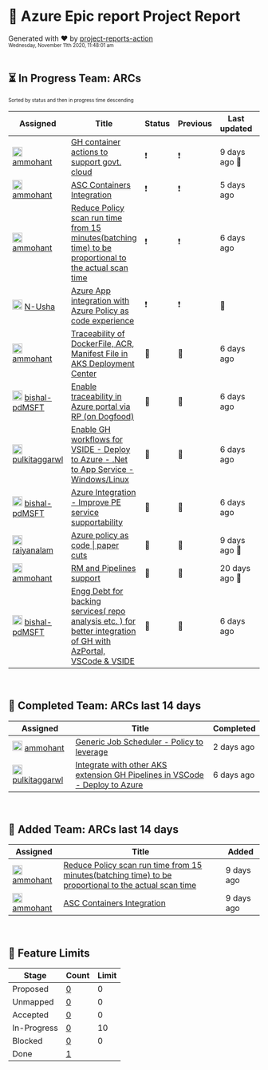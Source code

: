 # :crystal_ball: Azure Epic report Project Report  
  
Generated with :heart: by [project-reports-action](https://github.com/bryanmacfarlane/project-reports-action)  
<sub><sup>Wednesday, November 11th 2020, 11:48:01 am</sup></sub>  
  &nbsp;  
## :hourglass_flowing_sand: In Progress Team: ARCs  
<sub><sup>Sorted by status and then in progress time descending</sup></sub>  
  
| Assigned                                                                                                                                                                    | Title                                                                                                                                                                    | Status         | Previous       | Last updated                          | In progress  | Next plan                                                                                                                                                                                                                                                        | Risk  |
| --------------------------------------------------------------------------------------------------------------------------------------------------------------------------- | ------------------------------------------------------------------------------------------------------------------------------------------------------------------------ | -------------- | -------------- | ------------------------------------- | ------------ | ---------------------------------------------------------------------------------------------------------------------------------------------------------------------------------------------------------------------------------------------------------------- | ----- |
| <img height="20" width="20" alt="@ammohant" src="https://avatars0.githubusercontent.com/u/59687782?v=4"/> <a href="https://github.com/ammohant">ammohant</a>                | [GH container actions to support govt. cloud](https://github.com/github/GitHub-EcoSystem/issues/540)                                                                     | :exclamation:  | :exclamation:  | 9 days ago :triangular_flag_on_post:  | a month ago  |                                                                                                                                                                                                                                                                  |       |
| <img height="20" width="20" alt="@ammohant" src="https://avatars0.githubusercontent.com/u/59687782?v=4"/> <a href="https://github.com/ammohant">ammohant</a>                | [ASC Containers Integration](https://github.com/github/GitHub-EcoSystem/issues/515)                                                                                      | :exclamation:  | :exclamation:  | 5 days ago                            | 9 days ago   |                                                                                                                                                                                                                                                                  |       |
| <img height="20" width="20" alt="@ammohant" src="https://avatars0.githubusercontent.com/u/59687782?v=4"/> <a href="https://github.com/ammohant">ammohant</a>                | [Reduce Policy scan run time from 15 minutes(batching time) to be proportional to the actual scan time](https://github.com/github/GitHub-EcoSystem/issues/601)           | :exclamation:  | :exclamation:  | 6 days ago                            | 3 days ago   |                                                                                                                                                                                                                                                                  |       |
| <img height="20" width="20" alt="@N-Usha" src="https://avatars2.githubusercontent.com/u/25389593?v=4"/> <a href="https://github.com/N-Usha">N-Usha</a>                      | [Azure App integration with Azure Policy as code experience](https://github.com/github/GitHub-EcoSystem/issues/126)                                                      | :exclamation:  | :exclamation:  |  :triangular_flag_on_post:            | 2 days ago   |                                                                                                                                                                                                                                                                  |       |
| <img height="20" width="20" alt="@ammohant" src="https://avatars0.githubusercontent.com/u/59687782?v=4"/> <a href="https://github.com/ammohant">ammohant</a>                | [Traceability of DockerFile, ACR, Manifest File in AKS Deployment Center](https://github.com/github/GitHub-EcoSystem/issues/547)                                         | :yellow_heart: | :green_heart:  | 6 days ago                            | a month ago  |                                                                                                                                                                                                                                                                  |       |
| <img height="20" width="20" alt="@bishal-pdMSFT" src="https://avatars3.githubusercontent.com/u/7830141?v=4"/> <a href="https://github.com/bishal-pdMSFT">bishal-pdMSFT</a>  | [Enable traceability in Azure portal via RP (on Dogfood)](https://github.com/github/GitHub-EcoSystem/issues/548)                                                         | :yellow_heart: | :yellow_heart: | 6 days ago                            | a month ago  | <details><summary>- Create a new PME s...</summary>- Create a new PME subscription- Finalize RP resource schema- Finalize API's to support RP- Complete E2E dogfood RPaas scenario- Create RBAC groups required for service tree and Geneva onboarding</details> |       |
| <img height="20" width="20" alt="@pulkitaggarwl" src="https://avatars3.githubusercontent.com/u/36596168?v=4"/> <a href="https://github.com/pulkitaggarwl">pulkitaggarwl</a> | [Enable GH workflows for VSIDE -  Deploy to Azure - .Net to App Service - Windows/Linux ](https://github.com/github/GitHub-EcoSystem/issues/31)                          | :green_heart:  | :green_heart:  | 6 days ago                            | 3 months ago | <details><summary>- Implement optimiza...</summary>- Implement optimization of template filtering- Ship VS Code extension next version which will use Provisioning service for .Net Core- Complete spike on enhancing git push event for useragent</details>     |       |
| <img height="20" width="20" alt="@bishal-pdMSFT" src="https://avatars3.githubusercontent.com/u/7830141?v=4"/> <a href="https://github.com/bishal-pdMSFT">bishal-pdMSFT</a>  | [Azure Integration - Improve PE service supportability](https://github.com/github/GitHub-EcoSystem/issues/476)                                                           | :green_heart:  | :yellow_heart: | 6 days ago                            | 2 months ago | <details><summary>- Rotate secrets for...</summary>- Rotate secrets for SSL cert rotation- Handle accessibility S360 item</details>                                                                                                                              |       |
| <img height="20" width="20" alt="@raiyanalam" src="https://avatars1.githubusercontent.com/u/7879476?v=4"/> <a href="https://github.com/raiyanalam">raiyanalam</a>           | [Azure policy as code \| paper cuts](https://github.com/github/GitHub-EcoSystem/issues/478)                                                                              | :green_heart:  | :green_heart:  | 9 days ago :triangular_flag_on_post:  | 2 months ago |                                                                                                                                                                                                                                                                  |       |
| <img height="20" width="20" alt="@ammohant" src="https://avatars0.githubusercontent.com/u/59687782?v=4"/> <a href="https://github.com/ammohant">ammohant</a>                | [RM and Pipelines support](https://github.com/github/GitHub-EcoSystem/issues/482)                                                                                        | :green_heart:  | :green_heart:  | 20 days ago :triangular_flag_on_post: | a month ago  |                                                                                                                                                                                                                                                                  |       |
| <img height="20" width="20" alt="@bishal-pdMSFT" src="https://avatars3.githubusercontent.com/u/7830141?v=4"/> <a href="https://github.com/bishal-pdMSFT">bishal-pdMSFT</a>  | [Engg Debt for backing services( repo analysis etc. ) for better integration of GH with AzPortal, VSCode & VSIDE](https://github.com/github/GitHub-EcoSystem/issues/587) | :green_heart:  | :green_heart:  | 6 days ago                            | 20 days ago  | <details><summary>Complete unit tests....</summary>Complete unit tests.Complete component tests.Complete Graceful shutdown.Start on cleaning up old job data</details>                                                                                           |       |

  &nbsp;  
## :checkered_flag: Completed Team: ARCs last 14 days  
  
| Assigned                                                                                                                                                                    | Title                                                                                                                                  | Completed  |
| --------------------------------------------------------------------------------------------------------------------------------------------------------------------------- | -------------------------------------------------------------------------------------------------------------------------------------- | ---------- |
| <img height="20" width="20" alt="@ammohant" src="https://avatars0.githubusercontent.com/u/59687782?v=4"/> <a href="https://github.com/ammohant">ammohant</a>                | [Generic Job Scheduler - Policy to leverage](https://github.com/github/GitHub-EcoSystem/issues/518)                                    | 2 days ago |
| <img height="20" width="20" alt="@pulkitaggarwl" src="https://avatars3.githubusercontent.com/u/36596168?v=4"/> <a href="https://github.com/pulkitaggarwl">pulkitaggarwl</a> | [ Integrate with other AKS extension GH Pipelines in VSCode - Deploy to Azure ](https://github.com/github/GitHub-EcoSystem/issues/105) | 6 days ago |

  &nbsp;  
## :wave: Added Team: ARCs last 14 days  
  
| Assigned                                                                                                                                                     | Title                                                                                                                                                          | Added      |
| ------------------------------------------------------------------------------------------------------------------------------------------------------------ | -------------------------------------------------------------------------------------------------------------------------------------------------------------- | ---------- |
| <img height="20" width="20" alt="@ammohant" src="https://avatars0.githubusercontent.com/u/59687782?v=4"/> <a href="https://github.com/ammohant">ammohant</a> | [Reduce Policy scan run time from 15 minutes(batching time) to be proportional to the actual scan time](https://github.com/github/GitHub-EcoSystem/issues/601) | 9 days ago |
| <img height="20" width="20" alt="@ammohant" src="https://avatars0.githubusercontent.com/u/59687782?v=4"/> <a href="https://github.com/ammohant">ammohant</a> | [ASC Containers Integration](https://github.com/github/GitHub-EcoSystem/issues/515)                                                                            | 9 days ago |

  &nbsp;  
## :ship: Feature Limits  
| Stage       | Count                                | Limit |
| ----------- | ------------------------------------ | ----- |
| Proposed    | [0](./limits-Feature-Proposed.md)    | 0     |
| Unmapped    | [0](./limits-Feature-Unmapped.md)    | 0     |
| Accepted    | [0](./limits-Feature-Accepted.md)    | 0     |
| In-Progress | [0](./limits-Feature-In-Progress.md) | 10    |
| Blocked     | [0](./limits-Feature-Blocked.md)     | 0     |
| Done        | [1](./limits-Feature-Done.md)        |       |
